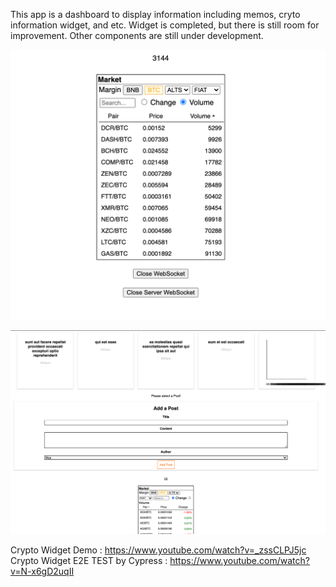 This app is a dashboard to display information including memos, cryto information widget, and etc.
Widget is completed, but there is still room for improvement. Other components are still under development.

![alt text](https://github.com/a2741890/Dashboard-FrontEnd/blob/master/widget.png?raw=true)

![alt text](https://github.com/a2741890/Dashboard-FrontEnd/blob/master/dashboard.png?raw=true)


Crypto Widget Demo : https://www.youtube.com/watch?v=_zssCLPJ5jc
Crypto Widget E2E TEST by Cypress : https://www.youtube.com/watch?v=N-x6gD2uqII
